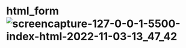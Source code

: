 # html_form![screencapture-127-0-0-1-5500-index-html-2022-11-03-13_47_42](https://user-images.githubusercontent.com/73033545/199674150-9c14a52c-3708-4166-bcd7-43ae559949a8.png)
